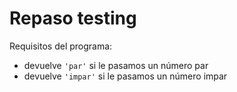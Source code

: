 # Repaso testing

Requisitos del programa:

- devuelve `'par'` si le pasamos un número par
- devuelve `'impar'` si le pasamos un número impar